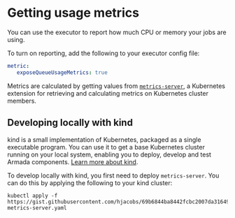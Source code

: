 # Getting usage metrics

You can use the executor to report how much CPU or memory your jobs are using.

To turn on reporting, add the following to your executor config file:

``` yaml
metric:
   exposeQueueUsageMetrics: true
```

Metrics are calculated by getting values from [`metrics-server`](https://github.com/kubernetes-sigs/metrics-server), a Kubernetes extension for retrieving and calculating metrics on Kubernetes cluster members.

## Developing locally with kind

kind is a small implementation of Kubernetes, packaged as a single executable program. You can use it to get a base Kubernetes cluster running on your local system, enabling you to deploy, develop and test Armada components. [Learn more about kind](https://kind.sigs.k8s.io/).

To develop locally with kind, you first need to deploy `metrics-server`. You can do this by applying the following to your kind cluster:

```
kubectl apply -f https://gist.githubusercontent.com/hjacobs/69b6844ba8442fcbc2007da316499eb4/raw/5b8678ac5e11d6be45aa98ca40d17da70dcb974f/kind-metrics-server.yaml
```
